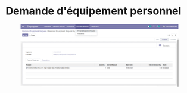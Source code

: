 # Demande d'équipement personnel



<figure><img src="../../.gitbook/assets/image (54).png" alt=""><figcaption></figcaption></figure>
